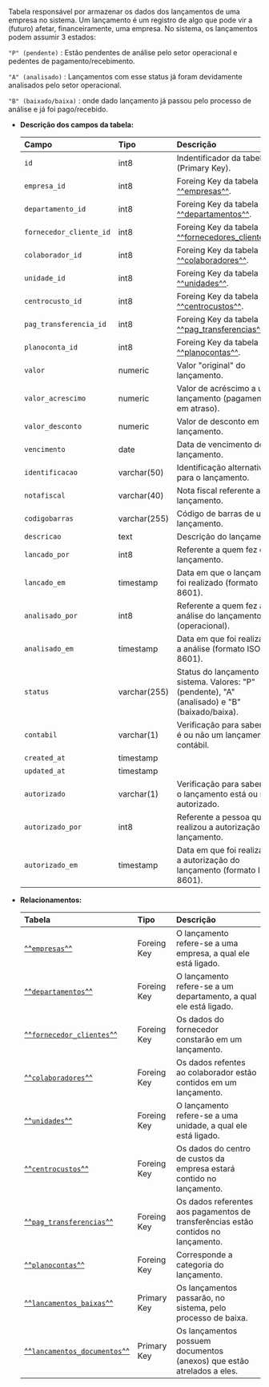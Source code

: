 Tabela responsável por armazenar os dados dos lançamentos de uma empresa no sistema. Um lançamento é um registro de algo que pode vir a (futuro) afetar, financeiramente, uma empresa. No sistema, os lançamentos podem assumir 3 estados: 

`"P" (pendente)`
:   Estão pendentes de análise pelo setor operacional e pedentes de pagamento/recebimento.  

`"A" (analisado)`
:   Lançamentos com esse status já foram devidamente analisados pelo setor operacional. 

`"B" (baixado/baixa)`
:   onde dado lançamento já passou pelo processo de análise e já foi pago/recebido.


- **Descrição dos campos da tabela:**

  | Campo                   | Tipo         | Descrição                                                                                        |
  | :---------------------- | :----------- | :----------------------------------------------------------------------------------------------- |
  | `id`                    | int8         | Indentificador da tabela (Primary Key).                                                          |
  | `empresa_id`            | int8         | Foreing Key da tabela [^^empresas^^](#empresas).                                                 |
  | `departamento_id`       | int8         | Foreing Key da tabela [^^departamentos^^](#departamentos).                                       |
  | `fornecedor_cliente_id` | int8         | Foreing Key da tabela [^^fornecedores_clientes^^](#fornecedores_clientes).                       |
  | `colaborador_id`        | int8         | Foreing Key da tabela [^^colaboradores^^](#colaboradores).                                       |
  | `unidade_id`            | int8         | Foreing Key da tabela [^^unidades^^](#centrocustos).                                             |
  | `centrocusto_id`        | int8         | Foreing Key da tabela [^^centrocustos^^](#centrocustos).                                         |
  | `pag_transferencia_id`  | int8         | Foreing Key da tabela [^^pag_transferencias^^](#pag_transferencias).                             |
  | `planoconta_id`         | int8         | Foreing Key da tabela [^^planocontas^^](#planocontas).                                           |
  | `valor`                 | numeric      | Valor "original" do lançamento.                                                                  |
  | `valor_acrescimo`       | numeric      | Valor de acréscimo a um lançamento (pagamento em atraso).                                        |
  | `valor_desconto`        | numeric      | Valor de desconto em um lançamento.                                                              |
  | `vencimento`            | date         | Data de vencimento do lançamento.                                                                |
  | `identificacao`         | varchar(50)  | Identificação alternativa para o lançamento.                                                     |
  | `notafiscal`            | varchar(40)  | Nota fiscal referente ao lançamento.                                                             |
  | `codigobarras`          | varchar(255) | Código de barras de um lançamento.                                                               |
  | `descricao`             | text         | Descrição do lançamento.                                                                         |
  | `lancado_por`           | int8         | Referente a quem fez o lançamento.                                                               |
  | `lancado_em`            | timestamp    | Data em que o lançamento foi realizado (formato ISO 8601).                                       |
  | `analisado_por`         | int8         | Referente a quem fez a análise do lançamento (operacional).                                      |
  | `analisado_em`          | timestamp    | Data em que foi realizada a análise (formato ISO 8601).                                          |
  | `status`                | varchar(255) | Status do lançamento no sistema. Valores: "P" (pendente), "A" (analisado) e "B" (baixado/baixa). |
  | `contabil`              | varchar(1)   | Verificação para saber se é ou não um lançamento contábil.                                       |
  | `created_at`            | timestamp    |                                                                                                  |
  | `updated_at`            | timestamp    |                                                                                                  |
  | `autorizado`            | varchar(1)   | Verificação para saber se o lançamento está ou não autorizado.                                   |
  | `autorizado_por`        | int8         | Referente a pessoa que realizou a autorização do lançamento.                                     |
  | `autorizado_em`         | timestamp    | Data em que foi realizada a autorização do lançamento (formato ISO 8601).                        |

- **Relacionamentos:**

  | Tabela                                                  | Tipo        | Descrição                                                                          |
  | :------------------------------------------------------ | :---------- | :--------------------------------------------------------------------------------- |
  | [^^`empresas`^^](#empresas)                             | Foreing Key | O lançamento refere-se a uma empresa, a qual ele está ligado.                      |
  | [^^`departamentos`^^](#departamentos)                   | Foreing Key | O lançamento refere-se a um departamento, a qual ele está ligado.                  |
  | [^^`fornecedor_clientes`^^](#fornecedor_clientes)       | Foreing Key | Os dados do fornecedor constarão em um lançamento.                                 |
  | [^^`colaboradores`^^](#colaboradores)                   | Foreing Key | Os dados refentes ao colaborador estão contidos em um lançamento.                  |
  | [^^`unidades`^^](#unidades)                             | Foreing Key | O lançamento refere-se a uma unidade, a qual ele está ligado.                      |
  | [^^`centrocustos`^^](#centrocustos)                     | Foreing Key | Os dados do centro de custos da empresa estará contido no lançamento.              |
  | [^^`pag_transferencias`^^](#pag_transferencias)         | Foreing Key | Os dados referentes aos pagamentos de transferências estão contidos no lançamento. |
  | [^^`planocontas`^^](#planocontas)                       | Foreing Key | Corresponde a categoria do lançamento.                                             |
  | [^^`lancamentos_baixas`^^](#lancamentos_baixas)         | Primary Key | Os lançamentos passarão, no sistema, pelo processo de baixa.                       |
  | [^^`lancamentos_documentos`^^](#lancamentos_documentos) | Primary Key | Os lançamentos possuem documentos (anexos) que estão atrelados a eles.             |